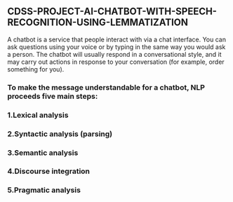 ## CDSS-PROJECT-AI-CHATBOT-WITH-SPEECH-RECOGNITION-USING-LEMMATIZATION
A chatbot is a service that people interact with via a chat interface. You can ask questions using your voice or by typing in the same way you would ask a person. The chatbot will usually respond in a conversational style, and it may carry out actions in response to your conversation (for example, order something for you).


### To make the message understandable for a chatbot, NLP proceeds five main steps:
### 1.Lexical analysis
### 2.Syntactic analysis (parsing)
### 3.Semantic analysis
### 4.Discourse integration
### 5.Pragmatic analysis
